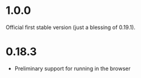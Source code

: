 # 1.0.0

Official first stable version (just a blessing of 0.19.1).

# 0.18.3

- Preliminary support for running in the browser